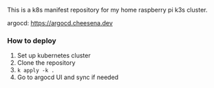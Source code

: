 This is a k8s manifest repository for my home raspberry pi k3s cluster.

argocd: https://argocd.cheesena.dev

### How to deploy

1. Set up kubernetes cluster
2. Clone the repository
3. `k apply -k .`
4. Go to argocd UI and sync if needed
